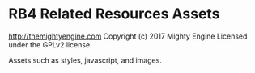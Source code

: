 # RB4 Related Resources Assets #
http://themightyengine.com
Copyright (c) 2017 Mighty Engine
Licensed under the GPLv2 license.

Assets such as styles, javascript, and images.
